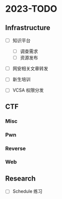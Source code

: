 # 2023-TODO

## Infrastructure

- [ ] 知识平台
  - [ ] 调查需求
  - [ ] 资源发布
  
- [ ] 网安相关文章转发
- [ ] 新生培训
- [ ] VCSA 权限分发


## CTF

### Misc

### Pwn

### Reverse

### Web

## Research

- [ ] Schedule 练习
